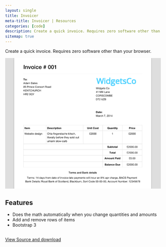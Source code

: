 ```yaml
---
layout: single
title: Invoicer
meta-title: Invoicer | Resources
categories: [code]
description: Create a quick invoice. Requires zero software other than your browser.
sitemap: true
---
```


Create a quick invoice. Requires zero software other than your browser.

<img src="https://github.com/Imaginarydesign/invoicer/raw/master/image.png" class="img-responsive" alt="Invoicer">

## Features

- Does the math automatically when you change quantities and amounts
- Add and remove rows of items
- Bootstrap 3

<p style="margin-top: 30px;"><a href="https://github.com/Imaginarydesign/invoicer" target="_blank">View Source and download</a></p>